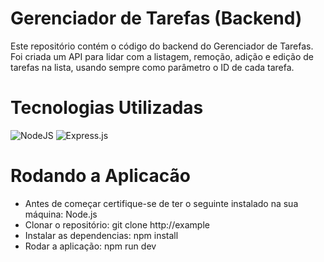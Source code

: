# Gerenciador de Tarefas (Backend)

Este repositório contém o código do backend do Gerenciador de Tarefas. Foi criada um API para lidar com a listagem, remoção, adição e edição de tarefas na lista, usando sempre como parâmetro o ID de cada tarefa.

# Tecnologias Utilizadas

![NodeJS](https://img.shields.io/badge/node.js-6DA55F?style=for-the-badge&logo=node.js&logoColor=white)
![Express.js](https://img.shields.io/badge/express.js-%23404d59.svg?style=for-the-badge&logo=express&logoColor=%2361DAFB)

# Rodando a Aplicacão

- Antes de começar certifique-se de ter o seguinte instalado na sua máquina: Node.js
- Clonar o repositório: git clone http://example
- Instalar as dependencias: npm install
- Rodar a aplicação: npm run dev
